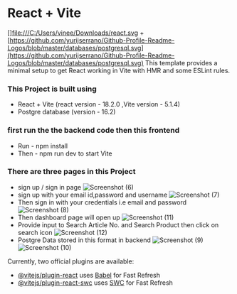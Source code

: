 # React  + Vite
[[]file:///C:/Users/vinee/Downloads/react.svg](https://github.com/yurijserrano/Github-Profile-Readme-Logos/blob/master/frameworks/react.svg) +
[https://github.com/yurijserrano/Github-Profile-Readme-Logos/blob/master/databases/postgresql.svg](https://github.com/yurijserrano/Github-Profile-Readme-Logos/blob/master/databases/postgresql.svg)
This template provides a minimal setup to get React working in Vite with HMR and some ESLint rules.
### This Project is built using 
*  React + Vite (react version - 18.2.0 ,Vite version - 5.1.4)
*  Postgre database (version - 16.2)
### first run the the backend code then this frontend
*  Run - npm install 
*  Then - npm run dev to start Vite
### There are three pages in this Project
* sign up / sign in page
  ![Screenshot (6)](https://github.com/vineetkumarg8/Task_Project_Frontend-main/assets/96251824/e6e4e908-c4f1-4b13-9988-6a96ab43d47b)
* sign up with your email id,password and username
  ![Screenshot (7)](https://github.com/vineetkumarg8/Task_Project_Frontend-main/assets/96251824/86a9e6d5-f4cb-455d-954d-0ba958819d99)
* Then sign in with your credentials i.e email and password
  ![Screenshot (8)](https://github.com/vineetkumarg8/Task_Project_Frontend-main/assets/96251824/13cc6f5d-a168-47d9-ad4f-22ea229fcc24)
* Then dashboard page will open up
 ![Screenshot (11)](https://github.com/vineetkumarg8/Task_Project_Frontend-main/assets/96251824/1055c5dd-fad0-4889-aae3-1f239844dfbd)
* Provide input to Search Article No. and Search Product then click on search icon
 ![Screenshot (12)](https://github.com/vineetkumarg8/Task_Project_Frontend-main/assets/96251824/93c7cc22-f2a3-474f-9b1d-76a65312cf57)
* Postgre Data stored in this format in backend
 ![Screenshot (9)](https://github.com/vineetkumarg8/Task_Project_Frontend-main/assets/96251824/cbd94051-70bc-4aa5-8160-5a837aa447af)
![Screenshot (10)](https://github.com/vineetkumarg8/Task_Project_Frontend-main/assets/96251824/82555753-dd48-44ea-89bd-ec178bf3d20b)

  


Currently, two official plugins are available:

- [@vitejs/plugin-react](https://github.com/vitejs/vite-plugin-react/blob/main/packages/plugin-react/README.md) uses [Babel](https://babeljs.io/) for Fast Refresh
- [@vitejs/plugin-react-swc](https://github.com/vitejs/vite-plugin-react-swc) uses [SWC](https://swc.rs/) for Fast Refresh
